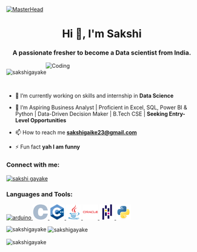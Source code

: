 [![MasterHead](https://www.itfms.com/img/gif/addon.gif)](https://sakshigayake.io)
<h1 align="center">Hi 👋, I'm Sakshi</h1>
<h3 align="center">A passionate fresher to become a Data scientist from India.</h3>
<img align="right" alt="Coding" width="400" src="https://repository-images.githubusercontent.com/462900780/0a10af70-6cbf-46df-9071-0ff586a3b1d6">

<p align="left"> <img src="https://komarev.com/ghpvc/?username=sakshigayake&label=Profile%20views&color=0e75b6&style=flat" alt="sakshigayake" /> </p>

<p align="left"> <a href="https://twitter.com/" target="blank"><img src="https://img.shields.io/twitter/follow/?logo=twitter&style=for-the-badge" alt="" /></a> </p>

- 🔭 I’m currently working on skills and internship in **Data Science**

- 🌱 I’m Aspiring Business Analyst | Proficient in Excel, SQL, Power BI & Python | Data-Driven Decision Maker | B.Tech CSE | **Seeking Entry-Level Opportunities**

- 📫 How to reach me **sakshigaike23@gmail.com**

- ⚡ Fun fact **yah I am funny**

<h3 align="left">Connect with me:</h3>
<p align="left">
<a href="https://linkedin.com/in/sakshi gayake" target="blank"><img align="center" src="https://raw.githubusercontent.com/rahuldkjain/github-profile-readme-generator/master/src/images/icons/Social/linked-in-alt.svg" alt="sakshi gayake" height="30" width="40" /></a>
</p>

<h3 align="left">Languages and Tools:</h3>
<p align="left"> <a href="https://www.arduino.cc/" target="_blank" rel="noreferrer"> <img src="https://cdn.worldvectorlogo.com/logos/arduino-1.svg" alt="arduino" width="40" height="40"/> </a> <a href="https://www.cprogramming.com/" target="_blank" rel="noreferrer"> <img src="https://raw.githubusercontent.com/devicons/devicon/master/icons/c/c-original.svg" alt="c" width="40" height="40"/> </a> <a href="https://www.w3schools.com/cpp/" target="_blank" rel="noreferrer"> <img src="https://raw.githubusercontent.com/devicons/devicon/master/icons/cplusplus/cplusplus-original.svg" alt="cplusplus" width="40" height="40"/> </a> <a href="https://www.java.com" target="_blank" rel="noreferrer"> <img src="https://raw.githubusercontent.com/devicons/devicon/master/icons/java/java-original.svg" alt="java" width="40" height="40"/> </a> <a href="https://www.oracle.com/" target="_blank" rel="noreferrer"> <img src="https://raw.githubusercontent.com/devicons/devicon/master/icons/oracle/oracle-original.svg" alt="oracle" width="40" height="40"/> </a> <a href="https://pandas.pydata.org/" target="_blank" rel="noreferrer"> <img src="https://raw.githubusercontent.com/devicons/devicon/2ae2a900d2f041da66e950e4d48052658d850630/icons/pandas/pandas-original.svg" alt="pandas" width="40" height="40"/> </a> <a href="https://www.python.org" target="_blank" rel="noreferrer"> <img src="https://raw.githubusercontent.com/devicons/devicon/master/icons/python/python-original.svg" alt="python" width="40" height="40"/> </a> </p>

<p><img align="left" src="https://github-readme-stats.vercel.app/api/top-langs?username=sakshigayake&show_icons=true&locale=en&layout=compact" alt="sakshigayake" /></p>

<p>&nbsp;<img align="center" src="https://github-readme-stats.vercel.app/api?username=sakshigayake&show_icons=true&locale=en" alt="sakshigayake" /></p>

<p><img align="center" src="https://github-readme-streak-stats.herokuapp.com/?user=sakshigayake&" alt="sakshigayake" /></p>



